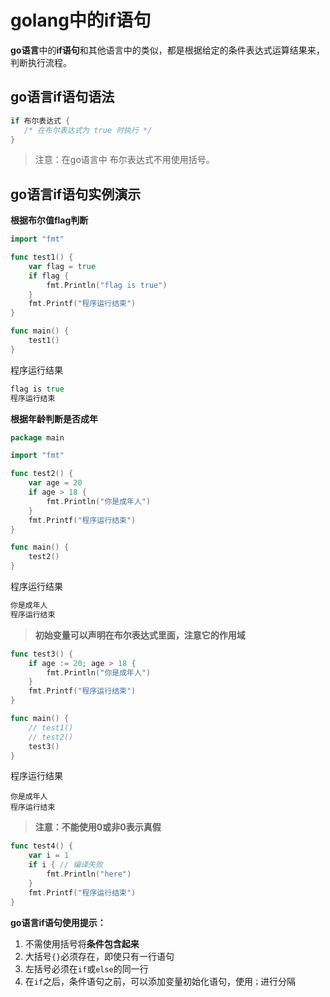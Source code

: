 # golang中的if语句

**go语言**中的**if语句**和其他语言中的类似，都是根据给定的条件表达式运算结果来，判断执行流程。

## go语言if语句语法

```go
if 布尔表达式 {
   /* 在布尔表达式为 true 时执行 */
}
```

> 注意：在go语言中 布尔表达式不用使用括号。

## go语言if语句实例演示

**根据布尔值flag判断**

```go
import "fmt"

func test1() {
	var flag = true
	if flag {
		fmt.Println("flag is true")
	}
	fmt.Printf("程序运行结束")
}

func main() {
	test1()
}
```

程序运行结果

```go
flag is true
程序运行结束
```

**根据年龄判断是否成年**

```go
package main

import "fmt"

func test2() {
	var age = 20
	if age > 18 {
		fmt.Println("你是成年人")
	}
	fmt.Printf("程序运行结束")
}

func main() {
	test2()
}
```

程序运行结果

```go
你是成年人
程序运行结束
```

> **初始变量可以声明在布尔表达式里面，注意它的作用域**

```go
func test3() {
	if age := 20; age > 18 {
		fmt.Println("你是成年人")
	}
	fmt.Printf("程序运行结束")
}

func main() {
	// test1()
	// test2()
	test3()
}
```

程序运行结果

```
你是成年人
程序运行结束
```

> **注意：不能使用0或非0表示真假**

```go
func test4() {
	var i = 1
	if i { // 编译失败
		fmt.Println("here")
	}
	fmt.Printf("程序运行结束")
}
```

**go语言if语句使用提示：**

1. 不需使用括号将**条件包含起来**
2. 大括号`{}`必须存在，即使只有一行语句
3. 左括号必须在`if`或`else`的同一行
4. 在`if`之后，条件语句之前，可以添加变量初始化语句，使用`；`进行分隔
